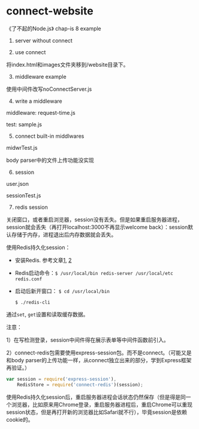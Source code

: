 # connect-website
《了不起的Node.js》 chap-is 8 example

1. server without connect

2. use connect

将index.html和images文件夹移到/website目录下。

3. middleware example

使用中间件改写noConnectServer.js

4. write a middleware

middleware: request-time.js

test: sample.js

5. connect built-in middlwares

midwrTest.js

body parser中的文件上传功能没实现

6. session

user.json

sessionTest.js

7. redis session

关闭窗口，或者重启浏览器，session没有丢失。但是如果重启服务器进程，session就会丢失（再打开localhost:3000不再显示welcome back）：session默认存储于内存，进程退出后内存数据就会丢失。

使用Redis持久化session：

- 安装Redis.
参考文章[1](http://www.jianshu.com/p/af33284aa57a), [2](https://my.oschina.net/jackieyeah/blog/524583)

- Redis启动命令：`$ /usr/local/bin redis-server /usr/local/etc redis.conf`
- 启动后新开窗口：
    `$ cd /usr/local/bin`

    `$ ./redis-cli`

通过`set`, `get`设置和读取缓存数据。

注意：

1）在写检测登录，session中间件得在展示表单等中间件函数前引入。

2）connect-redis包需要使用express-session包。而不是connect。（可能又是和body parser的上传功能一样，从connect独立出来的部分，学到Express框架再验证。）

```javascript
var session = require('express-session'),
    RedisStore = require('connect-redis')(session);
```

使用Redis持久化session后，重启服务器进程会话状态仍然保存（但是得是同一个浏览器，比如原来用Chrome登录，重启服务器进程后，重启Chrome可以重现session状态，但是再打开新的浏览器比如Safari就不行），毕竟session是依赖cookie的。
